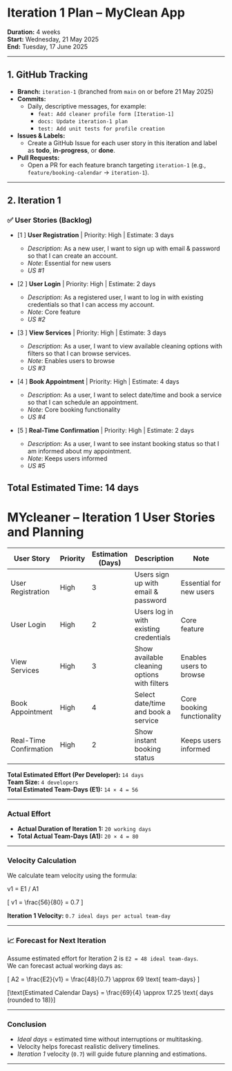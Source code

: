 # Iteration 1 Plan – MyClean App

**Duration:** 4 weeks  
**Start:** Wednesday, 21 May 2025  
**End:** Tuesday, 17 June 2025

---

## 1. GitHub Tracking

- **Branch:** `iteration-1` (branched from `main` on or before 21 May 2025)  
- **Commits:**  
  - Daily, descriptive messages, for example:  
    - `feat: Add cleaner profile form [Iteration-1]`  
    - `docs: Update iteration-1 plan`  
    - `test: Add unit tests for profile creation`  
- **Issues & Labels:**  
  - Create a GitHub Issue for each user story in this iteration and label as **todo**, **in-progress**, or **done**.  
- **Pull Requests:**  
  - Open a PR for each feature branch targeting `iteration-1` (e.g., `feature/booking-calendar` → `iteration-1`).

-------------------------------------------------------------------------------------------

## 2. Iteration 1 

### ✅ User Stories (Backlog)

- [1 ] **User Registration** | Priority: High | Estimate: 3 days  
  - *Description*: As a new user, I want to sign up with email & password so that I can create an account.  
  - *Note*: Essential for new users  
  - *US #1*

- [2 ] **User Login** | Priority: High | Estimate: 2 days  
  - *Description*: As a registered user, I want to log in with existing credentials so that I can access my account.  
  - *Note*: Core feature  
  - *US #2*

- [3 ] **View Services** | Priority: High | Estimate: 3 days  
  - *Description*: As a user, I want to view available cleaning options with filters so that I can browse services.  
  - *Note*: Enables users to browse  
  - *US #3*

- [4 ] **Book Appointment** | Priority: High | Estimate: 4 days  
  - *Description*: As a user, I want to select date/time and book a service so that I can schedule an appointment.  
  - *Note*: Core booking functionality  
  - *US #4*

- [5 ] **Real-Time Confirmation** | Priority: High | Estimate: 2 days  
  - *Description*: As a user, I want to see instant booking status so that I am informed about my appointment.  
  - *Note*: Keeps users informed  
  - *US #5*

**Total Estimated Time: 14 days**
-------------------------------------------------------------------------------------------------




# MYcleaner – Iteration 1 User Stories and Planning
| User Story             | Priority | Estimation (Days) | Description                                      | Note                             |
|------------------------|----------|--------------------|--------------------------------------------------|----------------------------------|
| User Registration      | High     | 3                  | Users sign up with email & password              | Essential for new users          |
| User Login             | High     | 2                  | Users log in with existing credentials           | Core feature                     |
| View Services          | High     | 3                  | Show available cleaning options with filters     | Enables users to browse          |
| Book Appointment       | High     | 4                  | Select date/time and book a service              | Core booking functionality       |
| Real-Time Confirmation | High     | 2                  | Show instant booking status                      | Keeps users informed             |

**Total Estimated Effort (Per Developer):** `14 days`  
**Team Size:** `4 developers`  
**Total Estimated Team-Days (E1):** `14 × 4 = 56`

---------------------------------------------------------------------------------------------------
### Actual Effort

- **Actual Duration of Iteration 1:** `20 working days`
- **Total Actual Team-Days (A1):** `20 × 4 = 80`

-------------------------------------------------------------------------------------------------

### Velocity Calculation

We calculate team velocity using the formula:

v1 = E1 / A1


\[ v1 = \frac{56}{80} = 0.7 \]

**Iteration 1 Velocity:** `0.7 ideal days per actual team-day`

----------------------------------------------------------------------------------------------

### 📈 Forecast for Next Iteration

Assume estimated effort for Iteration 2 is `E2 = 48 ideal team-days`.  
We can forecast actual working days as:

\[ A2 = \frac{E2}{v1} = \frac{48}{0.7} \approx 69 \text{ team-days} \]

\[\text{Estimated Calendar Days} = \frac{69}{4} \approx 17.25 \text{ days (rounded to 18)}\]

-------------------------------------------------------------------------------------------

###  Conclusion

- *Ideal days* = estimated time without interruptions or multitasking.
- Velocity helps forecast realistic delivery timelines.
- *Iteration 1* velocity (`0.7`) will guide future planning and estimations.



---------------------------------------------------------------------------------------------